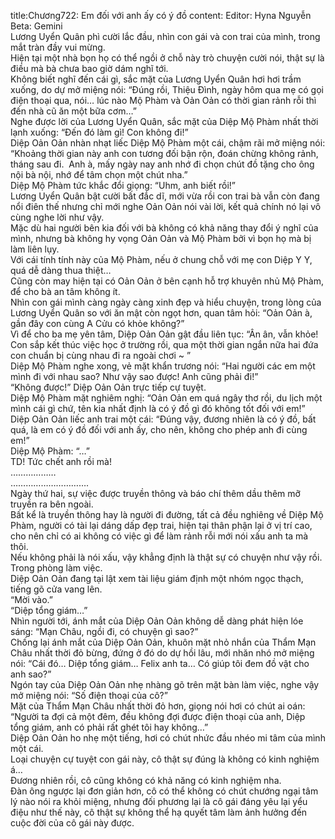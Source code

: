 title:Chương722: Em đối với anh ấy có ý đồ
content:
Editor: Hyna Nguyễn<br>Beta: Gemini<br>Lương Uyển Quân phì cười lắc đầu, nhìn con gái và con trai của mình, trong mắt tràn đầy vui mừng.<br>Hiện tại một nhà bọn họ có thể ngồi ở chỗ này trò chuyện cười nói, thật sự là điều mà bà chưa bao giờ dám nghĩ tới.<br>Không biết nghĩ đến cái gì, sắc mặt của Lương Uyển Quân hơi hơi trầm xuống, do dự mở miệng nói: “Đúng rồi, Thiệu Đình, ngày hôm qua mẹ có gọi điện thoại qua, nói… lúc nào Mộ Phàm và Oản Oản có thời gian rảnh rỗi thì đến nhà cũ ăn một bữa cơm…”<br>Nghe được lời của Lương Uyển Quân, sắc mặt của Diệp Mộ Phàm nhất thời lạnh xuống: “Đến đó làm gì! Con không đi!”<br>Diệp Oản Oản nhàn nhạt liếc Diệp Mộ Phàm một cái, chậm rãi mở miệng nói: “Khoảng thời gian này anh con tương đối bận rộn, đoán chừng không rảnh, tháng sau đi.  Anh à, mấy ngày nay anh nhớ đi chọn chút đồ tặng cho ông nội bà nội, nhớ để tâm chọn một chút nha.”<br>Diệp Mộ Phàm tức khắc đổi giọng: “Uhm, anh biết rồi!”<br>Lương Uyển Quân bật cười bất đắc dĩ, mới vừa rồi con trai bà vẫn còn đang nổi điên thế nhưng chỉ mới nghe Oản Oản nói vài lời, kết quả chính nó lại vô cùng nghe lời như vậy.<br>Mặc dù hai người bên kia đối với bà không có khả năng thay đổi ý nghĩ của mình, nhưng bà không hy vọng Oản Oản và Mộ Phàm bởi vì bọn họ mà bị làm liên lụy.<br>Với cái tính tính này của Mộ Phàm, nếu ở chung chỗ với mẹ con Diệp Y Y, quá dễ dàng thua thiệt…<br>Cũng còn may hiện tại có Oản Oản ở bên cạnh hỗ trợ khuyên nhủ Mộ Phàm, để cho bà an tâm không ít.<br>Nhìn con gái mình càng ngày càng xinh đẹp và hiểu chuyện, trong lòng của Lương Uyển Quân so với ăn mật còn ngọt hơn, quan tâm hỏi: “Oản Oản à, gần đây con cùng A Cửu có khỏe không?”<br>Vì để cho ba mẹ yên tâm, Diệp Oản Oản gật đầu liên tục: “Ân ân, vẫn khỏe! Con sắp kết thúc việc học ở trường rồi, qua một thời gian ngắn nữa hai đứa con chuẩn bị cùng nhau đi ra ngoài chơi ~ ”<br>Diệp Mộ Phàm nghe xong, vẻ mặt khẩn trương nói: “Hai người các em một mình đi với nhau sao? Như vậy sao được! Anh cũng phải đi!”<br>“Không được!” Diệp Oản Oản trực tiếp cự tuyệt.<br>Diệp Mộ Phàm mặt nghiêm nghị: “Oản Oản em quá ngây thơ rồi, du lịch một mình cái gì chứ, tên kia nhất định là có ý đồ gì đó không tốt đối với em!”<br>Diệp Oản Oản liếc anh trai một cái: “Đúng vậy, đương nhiên là có ý đồ, bất quá, là em có ý đồ đối với anh ấy, cho nên, không cho phép anh đi cùng em!”<br>Diệp Mộ Phàm: “…”<br>TD! Tức chết anh rồi mà!<br>………………<br>………………………….<br>Ngày thứ hai, sự việc được truyền thông và báo chí thêm dầu thêm mỡ truyền ra bên ngoài.<br>Bất kể là truyền thông hay là người đi đường, tất cả đều nghiêng về Diệp Mộ Phàm, người có tài lại dáng dấp đẹp trai, hiện tại thân phận lại ở vị trí cao, cho nên chỉ có ai không có việc gì để làm rảnh rỗi mới nói xấu anh ta mà thôi.<br>Nếu không phải là nói xấu, vậy khẳng định là thật sự có chuyện như vậy rồi.<br>Trong phòng làm việc.<br>Diệp Oản Oản đang tại lật xem tài liệu giám định một nhóm ngọc thạch, tiếng gõ cửa vang lên.<br>“Mời vào.”<br>“Diệp tổng giám…”<br>Nhìn người tới, ánh mắt của Diệp Oản Oản không dễ dàng phát hiện lóe sáng: “Mạn Châu, ngồi đi, có chuyện gì sao?”<br>Chống lại ánh mắt của Diệp Oản Oản, khuôn mặt nhỏ nhắn của Thẩm Mạn Châu nhất thời đỏ bừng, đứng ở đó do dự hồi lâu, mới nhăn nhó mở miệng nói: “Cái đó… Diệp tổng giám… Felix anh ta… Có giúp tôi đem đồ vật cho anh sao?”<br>Ngón tay của Diệp Oản Oản nhẹ nhàng gõ trên mặt bàn làm việc, nghe vậy mở miệng nói: “Số điện thoại của cô?”<br>Mặt của Thẩm Mạn Châu nhất thời đỏ hơn, giọng nói hơi có chút ai oán: “Người ta đợi cả một đêm, đều không đợi được điện thoại của anh, Diệp tổng giám, anh có phải rất ghét tôi hay không…”<br>Diệp Oản Oản ho nhẹ một tiếng, hơi có chút nhức đầu nhéo mi tâm của mình một cái.<br>Loại chuyện cự tuyệt con gái này, cô thật sự đúng là không có kinh nghiệm á…<br>Đương nhiên rồi, cô cũng không có khả năng có kinh nghiệm nha.<br>Đàn ông ngược lại đơn giản hơn, cô có thể không có chút chướng ngại tâm lý nào nói ra khỏi miệng, nhưng đối phương lại là cô gái đáng yêu lại yểu điệu như thế này, cô thật sự không thể hạ quyết tâm làm ảnh hưởng đến cuộc đời của cô gái này được.